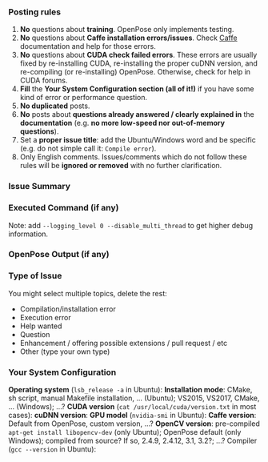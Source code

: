 ### Posting rules
1. **No** questions about **training**. OpenPose only implements testing.
2. **No** questions about **Caffe installation errors/issues**. Check [Caffe](http://caffe.berkeleyvision.org) documentation and help for those errors.
3. **No** questions about **CUDA check failed errors**. These errors are usually fixed by re-installing CUDA, re-installing the proper cuDNN version, and re-compiling (or re-installing) OpenPose. Otherwise, check for help in CUDA forums.
4. **Fill** the **Your System Configuration section (all of it!)** if you have some kind of error or performance question.
5. **No duplicated** posts.
6. **No** posts about **questions already answered / clearly explained in** the **documentation** (e.g. **no more low-speed nor out-of-memory questions**).
7. Set a **proper issue title**: add the Ubuntu/Windows word and be specific (e.g. do not simple call it: `Compile error`).
8. Only English comments.
Issues/comments which do not follow these rules will be **ignored or removed** with no further clarification.



### Issue Summary



### Executed Command (if any)
Note: add `--logging_level 0 --disable_multi_thread` to get higher debug information.



### OpenPose Output (if any)



### Type of Issue
You might select multiple topics, delete the rest:
- Compilation/installation error
- Execution error
- Help wanted
- Question
- Enhancement / offering possible extensions / pull request / etc
- Other (type your own type)



### Your System Configuration
**Operating system** (`lsb_release -a` in Ubuntu):
**Installation mode**: CMake, sh script, manual Makefile installation, ... (Ubuntu); VS2015, VS2017, CMake, ... (Windows); ...?
**CUDA version** (`cat /usr/local/cuda/version.txt` in most cases):
**cuDNN version**:
**GPU model** (`nvidia-smi` in Ubuntu):
**Caffe version**: Default from OpenPose, custom version, ...?
**OpenCV version**: pre-compiled `apt-get install libopencv-dev` (only Ubuntu); OpenPose default (only Windows); compiled from source? If so, 2.4.9, 2.4.12, 3.1, 3.2?; ...?
Compiler (`gcc --version` in Ubuntu):
